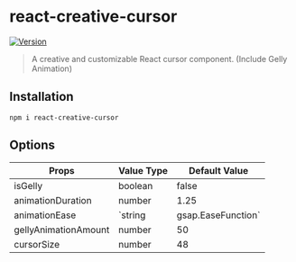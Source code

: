 # react-creative-cursor

<a href="https://www.npmjs.com/package/react-creative-cursor"><img src="https://img.shields.io/npm/v/react-creative-cursor.svg" alt="Version"></a>

> A creative and customizable React cursor component. (Include Gelly Animation)

## Installation

```
npm i react-creative-cursor
```

## Options

| Props                | Value Type                   | Default Value |
| -------------------- | ---------------------------- | ------------- |
| isGelly              | boolean                      | false         |
| animationDuration    | number                       | 1.25          |
| animationEase        | `string | gsap.EaseFunction` | Expo.easeOut  |
| gellyAnimationAmount | number                       | 50            |
| cursorSize           | number                       | 48            |
